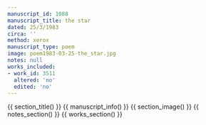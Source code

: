 ```yaml
---
manuscript_id: 1088
manuscript_title: the star
dated: 25/3/1983
circa: ''
method: xerox
manuscript_type: poem
image: poem1983-03-25-the_star.jpg
notes: null
works_included:
- work_id: 3511
  altered: 'no'
  edited: 'no'
---
```


{{ section_title() }}
{{ manuscript_info() }}
{{ section_image() }}
{{ notes_section() }}
{{ works_section() }}
